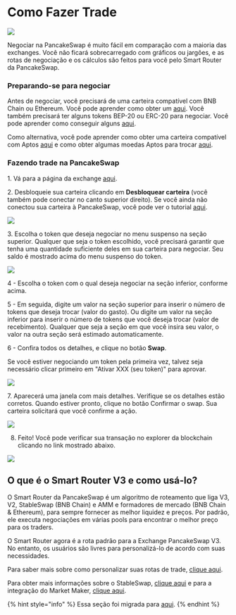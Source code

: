 # Como Fazer Trade

![](../../.gitbook/assets/how-to-trade-on-pancakeswap-header.png)

Negociar na PancakeSwap é muito fácil em comparação com a maioria das exchanges. Você não ficará sobrecarregado com gráficos ou jargões, e as rotas de negociação e os cálculos são feitos para você pelo Smart Router da PancakeSwap.

### Preparando-se para negociar

Antes de negociar, você precisará de uma carteira compatível com BNB Chain ou Ethereum. Você pode aprender como obter um [aqui](https://docs.pancakeswap.finance/v/portuguese-brazilian/get-started/wallet-guide). Você também precisará ter alguns tokens BEP-20 ou ERC-20 para negociar. Você pode aprender como conseguir alguns [aqui](https://docs.pancakeswap.finance/v/portuguese-brazilian/get-started/bep20-guide).&#x20;

Como alternativa, você pode aprender como obter uma carteira compatível com Aptos [aqui](https://docs.pancakeswap.finance/v/portuguese-brazilian/inicio-aptos/crie-uma-carteira) e como obter algumas moedas Aptos para trocar [aqui](https://docs.pancakeswap.finance/v/portuguese-brazilian/inicio-aptos/obter-aptos-coins).

### Fazendo trade na PancakeSwap

1\. Vá para a página da exchange [aqui](https://pancakeswap.finance/swap).

2\. Desbloqueie sua carteira clicando em **Desbloquear carteira** (você também pode conectar no canto superior direito). Se você ainda não conectou sua carteira à PancakeSwap, você pode ver o tutorial [aqui](https://docs.pancakeswap.finance/v/portuguese-brazilian/get-started/connection-guide).

![](<../../.gitbook/assets/image (6) (3).png>)

3\. Escolha o token que deseja negociar no menu suspenso na seção superior. Qualquer que seja o token escolhido, você precisará garantir que tenha uma quantidade suficiente deles em sua carteira para negociar. Seu saldo é mostrado acima do menu suspenso do token.

![](<../../.gitbook/assets/image (16) (2).png>)

4 - Escolha o token com o qual deseja negociar na seção inferior, conforme acima.

5 - Em seguida, digite um valor na seção superior para inserir o número de tokens que deseja trocar (valor do gasto). Ou digite um valor na seção inferior para inserir o número de tokens que você deseja trocar (valor de recebimento). Qualquer que seja a seção em que você insira seu valor, o valor na outra seção será estimado automaticamente.

6 - Confira todos os detalhes, e clique no botão **Swap**.&#x20;

Se você estiver negociando um token pela primeira vez, talvez seja necessário clicar primeiro em "Ativar XXX (seu token)" para aprovar.

![](<../../.gitbook/assets/image (13) (4).png>)

7\. Aparecerá uma janela com mais detalhes. Verifique se os detalhes estão corretos. Quando estiver pronto, clique no botão Confirmar o swap. Sua carteira solicitará que você confirme a ação.

![](<../../.gitbook/assets/image (12) (2).png>)

8. Feito! Você pode verificar sua transação no explorer da blockchain clicando no link mostrado abaixo.

![](<../../.gitbook/assets/image (11) (1).png>)

## O que é o Smart Router V3 e como usá-lo?&#x20;

O Smart Router da PancakeSwap  é um algoritmo de roteamento que liga V3, V2, StableSwap (BNB Chain) e AMM e formadores de mercado (BNB Chain & Ethereum), para sempre fornecer as melhor liquidez e preços. Por padrão, ele executa negociações em várias pools para encontrar o melhor preço para os traders.&#x20;

O Smart Router agora é a rota padrão para a Exchange PancakeSwap V3. No entanto, os usuários são livres para personalizá-lo de acordo com suas necessidades.&#x20;

Para saber mais sobre como personalizar suas rotas de trade, [clique aqui](taxas-e-roteamento.md).&#x20;

Para obter mais informações sobre o StableSwap, [clique aqui](https://docs.pancakeswap.finance/v/portuguese-brazilian/produtos/stableswap) e para a integração do Market Maker, [clique aqui](integracao-com-market-maker.md).

{% hint style="info" %}
Essa seção foi migrada para [aqui](perguntas-frequentes.md).
{% endhint %}

